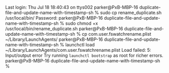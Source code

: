 Last login: Thu Jul 18 18:40:43 on ttys002
parker@PxB-MBP-16 duplicate-file-and-update-name-with-timestamp-sh % sudo cp rename_duplicate.sh /usr/local/bin/
Password:
parker@PxB-MBP-16 duplicate-file-and-update-name-with-timestamp-sh % sudo chmod +x /usr/local/bin/rename_duplicate.sh 
parker@PxB-MBP-16 duplicate-file-and-update-name-with-timestamp-sh % cp com.user.fswatchrename.plist ~/Library/LaunchAgents/
parker@PxB-MBP-16 duplicate-file-and-update-name-with-timestamp-sh % launchctl load ~/Library/LaunchAgents/com.user.fswatchrename.plist
Load failed: 5: Input/output error
Try running `launchctl bootstrap` as root for richer errors.
parker@PxB-MBP-16 duplicate-file-and-update-name-with-timestamp-sh % 






